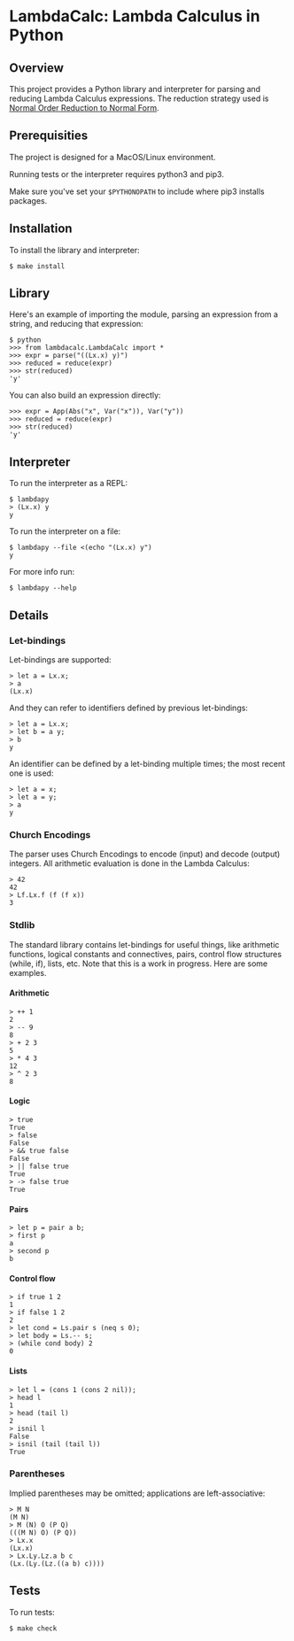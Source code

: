 # LambdaCalc: Lambda Calculus in Python

## Overview 
 
This project provides a Python library and interpreter for parsing and reducing Lambda Calculus expressions. The reduction strategy used is [Normal Order Reduction to Normal Form](https://www.itu.dk/~sestoft/papers/sestoft-lamreduce.pdf).

## Prerequisities

The project is designed for a MacOS/Linux environment.

Running tests or the interpreter requires python3 and pip3.

Make sure you've set your `$PYTHONOPATH` to include where pip3 installs packages.

## Installation

To install the library and interpreter:
```
$ make install
```

## Library

Here's an example of importing the module, parsing an expression from a string, and reducing that expression:

```
$ python
>>> from lambdacalc.LambdaCalc import *
>>> expr = parse("((Lx.x) y)")
>>> reduced = reduce(expr)
>>> str(reduced)
'y'
```

You can also build an expression directly:

```
>>> expr = App(Abs("x", Var("x")), Var("y"))
>>> reduced = reduce(expr)
>>> str(reduced)
'y'
```

## Interpreter

To run the interpreter as a REPL:
```
$ lambdapy
> (Lx.x) y
y
```

To run the interpreter on a file:
```
$ lambdapy --file <(echo "(Lx.x) y")
y
```

For more info run:
```
$ lambdapy --help
```

## Details

### Let-bindings

Let-bindings are supported:

```
> let a = Lx.x;
> a
(Lx.x)
```

And they can refer to identifiers defined by previous let-bindings:

```
> let a = Lx.x;
> let b = a y;
> b
y
```

An identifier can be defined by a let-binding multiple times; the most recent one is used:

```
> let a = x;
> let a = y;
> a
y
```

### Church Encodings

The parser uses Church Encodings to encode (input) and decode (output) integers. All arithmetic evaluation is
done in the Lambda Calculus:

```
> 42
42
> Lf.Lx.f (f (f x))
3
```

### Stdlib

The standard library contains let-bindings for useful things, like arithmetic functions, logical constants and connectives, 
pairs, control flow structures (while, if), lists, etc. Note that this is a work in progress. 
Here are some examples.

#### Arithmetic
```
> ++ 1
2
> -- 9
8
> + 2 3
5
> * 4 3
12
> ^ 2 3
8
```

#### Logic
```
> true
True
> false
False
> && true false
False
> || false true
True
> -> false true
True
```

#### Pairs
```
> let p = pair a b;
> first p
a
> second p
b
````

#### Control flow
```
> if true 1 2
1
> if false 1 2
2
> let cond = Ls.pair s (neq s 0);
> let body = Ls.-- s;
> (while cond body) 2
0
```

#### Lists
```
> let l = (cons 1 (cons 2 nil));
> head l
1
> head (tail l)
2
> isnil l
False
> isnil (tail (tail l))
True
```

### Parentheses

Implied parentheses may be omitted; applications are left-associative:

```
> M N
(M N)
> M (N) O (P Q)
(((M N) O) (P Q))
> Lx.x
(Lx.x)
> Lx.Ly.Lz.a b c
(Lx.(Ly.(Lz.((a b) c))))
```

## Tests
To run tests:
```
$ make check
```

